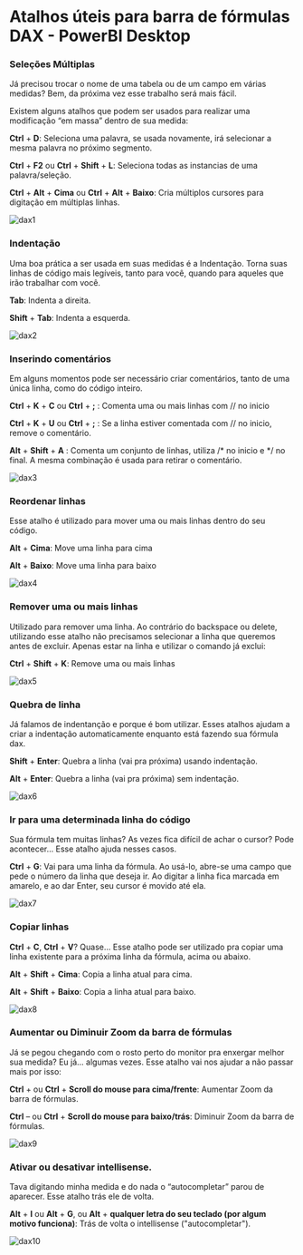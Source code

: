 # Atalhos úteis para barra de fórmulas DAX - PowerBI Desktop

### Seleções Múltiplas

Já precisou trocar o nome de uma tabela ou de um campo em várias medidas? Bem, da próxima vez esse trabalho será mais fácil.

Existem alguns atalhos que podem ser usados para realizar uma modificação “em massa” dentro de sua medida:

**Ctrl** + **D**: Seleciona uma palavra, se usada novamente, irá selecionar a mesma palavra no próximo segmento.

**Ctrl** + **F2** ou **Ctrl** + **Shift** + **L**: Seleciona todas as instancias de uma palavra/seleção.

**Ctrl** + **Alt** + **Cima** ou **Ctrl** + **Alt** + **Baixo**: Cria múltiplos cursores para digitação em múltiplas linhas.

![dax1](/assets/images/tidax.gif#center)

### Indentação

Uma boa prática a ser usada em suas medidas é a Indentação. Torna suas linhas de código mais legíveis, tanto para você, quando para aqueles que irão trabalhar com você.

**Tab**: Indenta a direita.

**Shift** + **Tab**: Indenta a esquerda.

![dax2](/assets/images/tidax2.gif#center)

### Inserindo comentários

Em alguns momentos pode ser necessário criar comentários, tanto de uma única linha, como do código inteiro.

**Ctrl** + **K** + **C** ou **Ctrl** + **;** : Comenta uma ou mais linhas com // no inicio

**Ctrl** + **K** + **U** ou **Ctrl** + **;** : Se a linha estiver comentada com // no inicio, remove o comentário.

**Alt** + **Shift** + **A** : Comenta um conjunto de linhas, utiliza /* no inicio e */ no final. A mesma combinação é usada para retirar o comentário.

![dax3](/assets/images/tidax3.gif#center)

### Reordenar linhas

Esse atalho é utilizado para mover uma ou mais linhas dentro do seu código.

**Alt** + **Cima**: Move uma linha para cima

**Alt** + **Baixo**: Move uma linha para baixo

![dax4](/assets/images/tidax4.gif#center)

### Remover uma ou mais linhas

Utilizado para remover uma linha. Ao contrário do backspace ou delete, utilizando esse atalho não precisamos selecionar a linha que queremos antes de excluir. Apenas estar na linha e utilizar o comando já exclui:

**Ctrl** + **Shift** + **K**: Remove uma ou mais linhas

![dax5](/assets/images/tidax5.gif#center)

### Quebra de linha

Já falamos de indentanção e porque é bom utilizar. Esses atalhos ajudam a criar a indentação automaticamente enquanto está fazendo sua fórmula dax.

**Shift** + **Enter**: Quebra a linha (vai pra próxima) usando indentação.

**Alt** + **Enter**: Quebra a linha (vai pra próxima) sem indentação.

![dax6](/assets/images/tidax6.gif#center)

### Ir para uma determinada linha do código

Sua fórmula tem muitas linhas? As vezes fica difícil de achar o cursor? Pode acontecer... Esse atalho ajuda nesses casos.

**Ctrl** + **G**: Vai para uma linha da fórmula. Ao usá-lo, abre-se uma campo que pede o número da linha que deseja ir. Ao digitar a linha fica marcada em amarelo, e ao dar Enter, seu cursor é movido até ela.

![dax7](/assets/images/tidax7.gif#center)

### Copiar linhas

**Ctrl** + **C**, **Ctrl** + **V**? Quase... Esse atalho pode ser utilizado pra copiar uma linha existente para a próxima linha da fórmula, acima ou abaixo.

**Alt** + **Shift** + **Cima**: Copia a linha atual para cima.

**Alt** + **Shift** + **Baixo**: Copia a linha atual para baixo.

![dax8](/assets/images/tidax8.gif#center)

### Aumentar ou Diminuir Zoom da barra de fórmulas

Já se pegou chegando com o rosto perto do monitor pra enxergar melhor sua medida? Eu já... algumas vezes. Esse atalho vai nos ajudar a não passar mais por isso:

**Ctrl** + ou **Ctrl** + **Scroll do mouse para cima/frente**: Aumentar Zoom da barra de fórmulas.

**Ctrl** – ou **Ctrl** + **Scroll do mouse para baixo/trás**: Diminuir Zoom da barra de fórmulas.

![dax9](/assets/images/tidax9.gif#center)

### Ativar ou desativar intellisense.

Tava digitando minha medida e do nada o “autocompletar” parou de aparecer. Esse atalho trás ele de volta.

**Alt** + **I** ou **Alt** + **G**, ou **Alt** + **qualquer letra do seu teclado (por algum motivo funciona)**: Trás de volta o intellisense ("autocompletar").

![dax10](/assets/images/tidax10.gif#center)